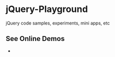 # jQuery-Playground

jQuery code samples, experiments, mini apps, etc

## See Online Demos

- [](https://abeerration.github.io/jQuery-Playground/demos/)
